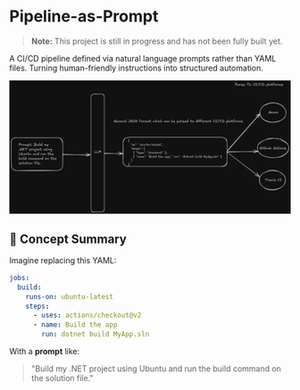 # Pipeline-as-Prompt

> **Note:** This project is still in progress and has not been fully built yet.

A CI/CD pipeline defined via natural language prompts rather than YAML files. Turning human-friendly instructions into structured automation.

![Overview](./overview.png)

## 🧠 Concept Summary

Imagine replacing this YAML:

```yaml
jobs:
  build:
    runs-on: ubuntu-latest
    steps:
      - uses: actions/checkout@v2
      - name: Build the app
        run: dotnet build MyApp.sln
```

With a **prompt** like:

> "Build my .NET project using Ubuntu and run the build command on the solution file."

